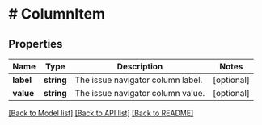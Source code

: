 # # ColumnItem

## Properties

Name | Type | Description | Notes
------------ | ------------- | ------------- | -------------
**label** | **string** | The issue navigator column label. | [optional]
**value** | **string** | The issue navigator column value. | [optional]

[[Back to Model list]](../../README.md#models) [[Back to API list]](../../README.md#endpoints) [[Back to README]](../../README.md)

